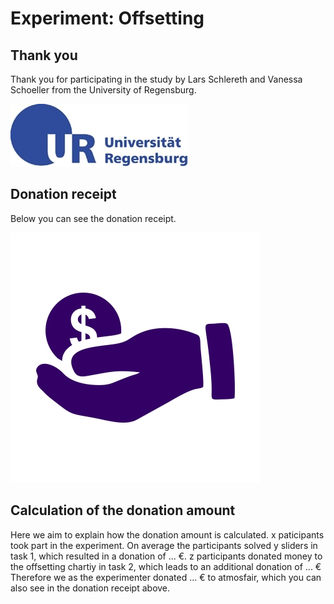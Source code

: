 # Experiment: Offsetting 
## Thank you 

Thank you for participating in the study by Lars Schlereth and Vanessa Schoeller from the University of Regensburg.




![](https://github.com/Vanessa-project/Experiment/raw/gh-pages/logo_regensburg.jpg)


## Donation receipt

Below you can see the donation receipt.

![](https://github.com/Vanessa-project/Experiment/raw/gh-pages/monetary-donation.jpg)

## Calculation of the donation amount

Here we aim to explain how the donation amount is calculated.
x paticipants took part in the experiment. 
On average the participants solved y sliders in task 1, which resulted in a donation of ... €. 
z participants donated money to the offsetting chartiy in task 2, which leads to an additional donation of ... €
Therefore we as the experimenter donated ... € to atmosfair, which you can also see in the donation receipt above.


